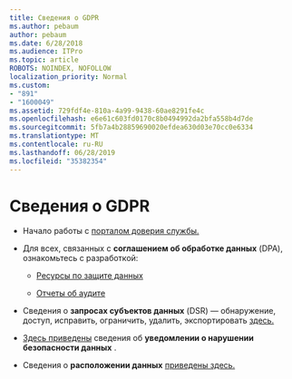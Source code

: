 ```yaml
---
title: Сведения о GDPR
ms.author: pebaum
author: pebaum
ms.date: 6/28/2018
ms.audience: ITPro
ms.topic: article
ROBOTS: NOINDEX, NOFOLLOW
localization_priority: Normal
ms.custom:
- "891"
- "1600049"
ms.assetid: 729fdf4e-810a-4a99-9438-60ae8291fe4c
ms.openlocfilehash: e6e61c603fd0170c8b0494992da2bfa558b4d7de
ms.sourcegitcommit: 5fb7a4b28859690020efdea630d03e70cc0e6334
ms.translationtype: MT
ms.contentlocale: ru-RU
ms.lasthandoff: 06/28/2019
ms.locfileid: "35382354"
---
```

# <a name="information-about-gdpr"></a>Сведения о GDPR

- Начало работы с [порталом доверия службы.](https://servicetrust.microsoft.com/ViewPage/GDPRGetStarted)

- Для всех, связанных с **соглашением об обработке данных** (DPA), ознакомьтесь с разработкой:

  - [Ресурсы по защите данных](https://servicetrust.microsoft.com/ViewPage/TrustDocuments)

  - [Отчеты об аудите](https://servicetrust.microsoft.com/ViewPage/MSComplianceGuide)

- Сведения о **запросах субъектов данных** (DSR) — обнаружение, доступ, исправить, ограничить, удалить, экспортировать [здесь.](https://docs.microsoft.com/microsoft-365/compliance/gdpr-dsr-office365)

- [Здесь приведены](https://servicetrust.microsoft.com/ViewPage/GDPRBreach) сведения об **уведомлении о нарушении безопасности данных** .

- Сведения о **расположении данных** [приведены здесь.](https://products.office.com/where-is-your-data-located?ms.officeurl=datamaps&amp;geo=All#All)
